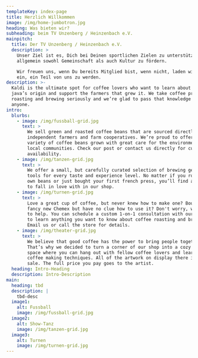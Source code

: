 ```yaml
---
templateKey: index-page
title: Herzlich Willkommen
image: /img/home-jumbotron.jpg
heading: Was bieten wir?
subheading: beim TV Unzenberg / Heinzenbach e.V.
mainpitch:
  title: Der TV Unzenberg / Heinzenbach e.V.
  description: >
    Unser Ziel ist es, Dich bei Deinen sportlichen Zielen zu unterstützen und
    allgemein sowohl Gemeinschaft als auch Kultur zu fördern. 

    Wir freuen uns, wenn Du bereits Mitglied bist, wenn nicht, laden wir Dich
    ein, ein Teil von uns zu werden.
description: >-
  Kaldi is the ultimate spot for coffee lovers who want to learn about their
  java’s origin and support the farmers that grew it. We take coffee production,
  roasting and brewing seriously and we’re glad to pass that knowledge to
  anyone.
intro:
  blurbs:
    - image: /img/fussball-grid.jpg
      text: >
        We sell green and roasted coffee beans that are sourced directly from
        independent farmers and farm cooperatives. We’re proud to offer a
        variety of coffee beans grown with great care for the environment and
        local communities. Check our post or contact us directly for current
        availability.
    - image: /img/tanzen-grid.jpg
      text: >
        We offer a small, but carefully curated selection of brewing gear and
        tools for every taste and experience level. No matter if you roast your
        own beans or just bought your first french press, you’ll find a gadget
        to fall in love with in our shop.
    - image: /img/turnen-grid.jpg
      text: >
        Love a great cup of coffee, but never knew how to make one? Bought a
        fancy new Chemex but have no clue how to use it? Don't worry, we’re here
        to help. You can schedule a custom 1-on-1 consultation with our baristas
        to learn anything you want to know about coffee roasting and brewing.
        Email us or call the store for details.
    - image: /img/theater-grid.jpg
      text: >
        We believe that good coffee has the power to bring people together.
        That’s why we decided to turn a corner of our shop into a cozy meeting
        space where you can hang out with fellow coffee lovers and learn about
        coffee making techniques. All of the artwork on display there is for
        sale. The full price you pay goes to the artist.
  heading: Intro-Heading
  description: Intro-Description
main:
  heading: tbd
  description: |
    tbd-desc
  image1:
    alt: Fussball
    image: /img/fussball-grid.jpg
  image2:
    alt: Show-Tanz
    image: /img/tanzen-grid.jpg
  image3:
    alt: Turnen
    image: /img/turnen-grid.jpg
---
```

